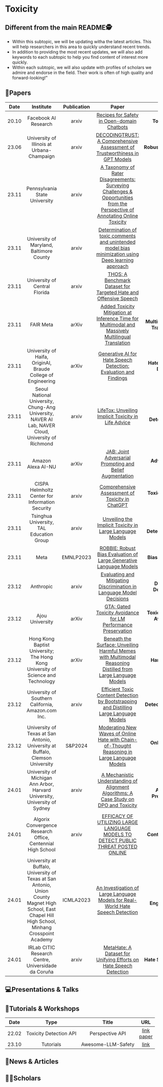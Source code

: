 # Toxicity

## Different from the main README🕵️

- Within this subtopic, we will be updating witha the latest articles. This will help researchers in this area to quickly understand recent trends.
- In addition to providing the most recent updates, we will also add keywords to each subtopic to help you find content of interest more quickly.
- Within each subtopic, we will also update with profiles of scholars we admire and endorse in the field. Their work is often of high quality and forward-looking!"


## 📑Papers

| Date  |                                                                      Institute                                                                       | Publication |                                                                             Paper                                                                              |                                       Keywords                                       |
|:-----:|:----------------------------------------------------------------------------------------------------------------------------------------------------:|:-----------:|:--------------------------------------------------------------------------------------------------------------------------------------------------------------:|:------------------------------------------------------------------------------------:|
| 20.10 |                                                                 Facebook AI Research                                                                 |    arxiv    |                                         [Recipes for Safety in Open-domain Chatbots](https://arxiv.org/abs/2010.07079)                                         |                          **Toxic Behavior**&**Open-domain**                          |
| 23.06 |                                                      University of Illinois at Urbana-Champaign                                                      |    arxiv    |                         [DECODINGTRUST: A Comprehensive Assessment of Trustworthiness in GPT Models](https://arxiv.org/abs/2306.11698)                         |                  **Robustness**&**Ethics**&**Privacy**&**Toxicity**                  |
| 23.11 |                                                            Pennsylvania State University                                                             |    arxiv    | [A Taxonomy of Rater Disagreements: Surveying Challenges & Opportunities from the Perspective of Annotating Online Toxicity](https://arxiv.org/abs/2311.04345) |                               **Toxicity**&**Survey**                                |
| 23.11 |                                                       University of Maryland, Baltimore County                                                       |    arxiv    |            [Determination of toxic comments and unintended model bias minimization using Deep learning approach](https://arxiv.org/abs/2311.04789)             |                         **Toxicity**&**Detection**&**Bias**                          |
| 23.11 |                                                            University of Central Florida                                                             |    arxiv    |                              [THOS: A Benchmark Dataset for Targeted Hate and Offensive Speech](https://arxiv.org/abs/2311.06446)                              |                   **Hate Speech**&**Offensive Speech**&**Dataset**                   |
| 23.11 |                                                                      FAIR Meta                                                                       |    arXiv    |             [Added Toxicity Mitigation at Inference Time for Multimodal and Massively Multilingual Translation](https://arxiv.org/abs/2311.06532)              |   **Multimodal Translation**&**Multilingual Translation**&**Toxicity Mitigation**    |
| 23.11 |                                             University of Haifa, OriginAI, Braude College of Engineering                                             |    arXiv    |                              [Generative AI for Hate Speech Detection: Evaluation and Findings](https://arxiv.org/abs/2311.09993)                              |         **Hate Speech Detection**&**Synthetic Data**&&**Data Augmentation**          |
| 23.11 |                          Seoul National University, Chung-Ang University, NAVER AI Lab, NAVER Cloud, University of Richmond                          |    arxiv    |                                    [LifeTox: Unveiling Implicit Toxicity in Life Advice](https://arxiv.org/abs/2311.09585)                                     |         **LifeTox Dataset**&**Toxicity Detection**&**Social Media Analysis**         |
| 23.11 |                                                                  Amazon Alexa AI-NU                                                                  |    arXiv    |                                  [JAB: Joint Adversarial Prompting and Belief Augmentation](https://arxiv.org/abs/2311.09473)                                  |           **Adversarial Prompting**&T**oxicity Reduction**&**Robustness**            |
| 23.11 |                                                   CISPA Helmholtz Center for Information Security                                                    |    arxiv    |                                      [Comprehensive Assessment of Toxicity in ChatGPT](https://arxiv.org/abs/2311.14685)                                       |               **Toxicity Assessment**&**Instruction-tuning Datasets**                |
| 23.11 |                                                       Tsinghua University, TAL Education Group                                                       |    arxiv    |                                  [Unveiling the Implicit Toxicity in Large Language Models](https://arxiv.org/abs/2311.17391)                                  |       **Implicit Toxicity**&**Toxicity Detection**&**Reinforcement Learning**        |
| 23.11 |                                                                         Meta                                                                         |  EMNLP2023  |                             [ROBBIE: Robust Bias Evaluation of Large Generative Language Models](https://arxiv.org/abs/2311.18140)                             |                    **Bias Evaluation**&**Fairness**&**Toxicity**                     |
| 23.12 |                                                                      Anthropic                                                                       |    arxiv    |                            [Evaluating and Mitigating Discrimination in Language Model Decisions](https://arxiv.org/abs/2312.03689)                            |         **Discrimination**&**High-Stakes Decisions**&**Societal Decisions**          |
| 23.12 |                                                                   Ajou University                                                                    |    arXiv    |                               [GTA: Gated Toxicity Avoidance for LM Performance Preservation](https://arxiv.org/abs/2312.06122)                                | **Toxicity Avoidance**&**Gated Toxicity Avoidance**&**Controllable Text Generation** |
| 23.12 |                                   Hong Kong Baptist University; The Hong Kong University of Science and Technology                                   |    arXiv    |        [Beneath the Surface: Unveiling Harmful Memes with Multimodal Reasoning Distilled from Large Language Models](https://arxiv.org/abs/2312.05434)         |                         **Harmful**&**Multimodal Reasoning**                         |
| 23.12 |                                                  University of Southern California, Amazon.com Inc.                                                  |    arxiv    |                  [Efficient Toxic Content Detection by Bootstrapping and Distilling Large Language Models](https://arxiv.org/abs/2312.08303)                   |      **Toxic Content Detection**&**Bootstrapping**&**Decision-Tree-of-Thought**      |
| 23.12 |                                    University of Texas at San Antonio, University at Buffalo, Clemson University                                     |   S&P2024   |                [Moderating New Waves of Online Hate with Chain-of-Thought Reasoning in Large Language Models](https://arxiv.org/abs/2312.15099)                |                    **Online Hate**&**Chain-of-Thought Reasoning**                    |
| 24.01 |                                      University of Michigan Ann Arbor, Harvard University, University of Sydney                                      |    arxiv    |                   [A Mechanistic Understanding of Alignment Algorithms: A Case Study on DPO and Toxicity](https://arxiv.org/abs/2401.01967)                    |    **Alignment Algorithms**&**Toxicity**&**Direct Preference Optimization (DPO)**    |
| 24.01 |                                             Algorix Convergence Research Office, Centennial High School                                              |    arxiv    |                     [EFFICACY OF UTILIZING LARGE LANGUAGE MODELS TO DETECT PUBLIC THREAT POSTED ONLINE](https://arxiv.org/abs/2401.02974)                      |                       **Content Moderation**&**Public Threat**                       |
| 24.01 | University at Buffalo, University of Texas at San Antonio, Union County Magnet High School, East Chapel Hill High School, Minhang Crosspoint Academy |  ICMLA2023  |                       [An Investigation of Large Language Models for Real-World Hate Speech Detection](https://arxiv.org/abs/2401.03346)                       |             **Hate Speech**&**Prompt Engineering**&**Few-shot Learning**             |
| 24.01 |                                                 IRLab CITIC Research Centre, Universidade da Coruña                                                  |    arxiv    |                             [MetaHate: A Dataset for Unifying Efforts on Hate Speech Detection](https://arxiv.org/abs/2401.06526)                              |                      **Hate Speech Detection**&**Social Media**                      |


## 💻Presentations & Talks


## 📖Tutorials & Workshops

| Date  |          Type          |       Title        |                                          URL                                          |
|:-----:|:----------------------:|:------------------:|:-------------------------------------------------------------------------------------:|
| 22.02 | Toxicity Detection API |  Perspective API   | [link](https://www.perspectiveapi.com/)<br/>[paper](https://arxiv.org/abs/2202.11176) |
| 23.10 |       Tutorials        | Awesome-LLM-Safety |                 [link](https://github.com/ydyjya/Awesome-LLM-Safety)                  |

## 📰News & Articles

## 🧑‍🏫Scholars
